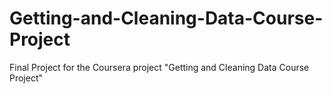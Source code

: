 # Getting-and-Cleaning-Data-Course-Project
Final Project for the Coursera project "Getting and Cleaning Data Course Project"
